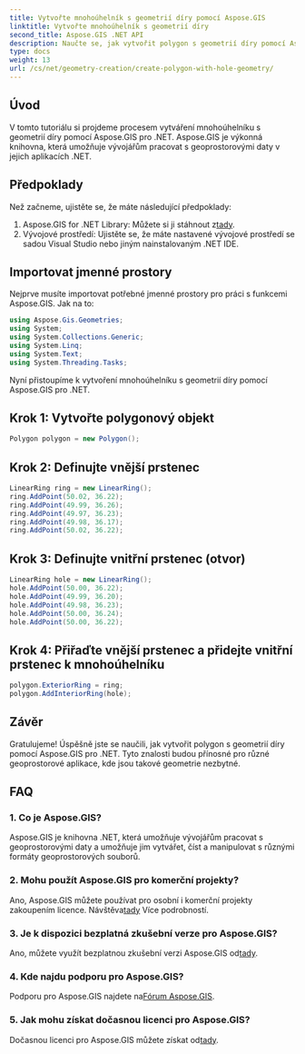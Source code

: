```yaml
---
title: Vytvořte mnohoúhelník s geometrií díry pomocí Aspose.GIS
linktitle: Vytvořte mnohoúhelník s geometrií díry
second_title: Aspose.GIS .NET API
description: Naučte se, jak vytvořit polygon s geometrií díry pomocí Aspose.GIS pro .NET. Výukový program krok za krokem s příklady kódu.
type: docs
weight: 13
url: /cs/net/geometry-creation/create-polygon-with-hole-geometry/
---
```

## Úvod
V tomto tutoriálu si projdeme procesem vytváření mnohoúhelníku s geometrií díry pomocí Aspose.GIS pro .NET. Aspose.GIS je výkonná knihovna, která umožňuje vývojářům pracovat s geoprostorovými daty v jejich aplikacích .NET. 
## Předpoklady
Než začneme, ujistěte se, že máte následující předpoklady:
1. Aspose.GIS for .NET Library: Můžete si ji stáhnout z[tady](https://releases.aspose.com/gis/net/).
2. Vývojové prostředí: Ujistěte se, že máte nastavené vývojové prostředí se sadou Visual Studio nebo jiným nainstalovaným .NET IDE.
## Importovat jmenné prostory
Nejprve musíte importovat potřebné jmenné prostory pro práci s funkcemi Aspose.GIS. Jak na to:

```csharp
using Aspose.Gis.Geometries;
using System;
using System.Collections.Generic;
using System.Linq;
using System.Text;
using System.Threading.Tasks;
```

Nyní přistoupíme k vytvoření mnohoúhelníku s geometrií díry pomocí Aspose.GIS pro .NET.
## Krok 1: Vytvořte polygonový objekt
```csharp
Polygon polygon = new Polygon();
```
## Krok 2: Definujte vnější prstenec
```csharp
LinearRing ring = new LinearRing();
ring.AddPoint(50.02, 36.22);
ring.AddPoint(49.99, 36.26);
ring.AddPoint(49.97, 36.23);
ring.AddPoint(49.98, 36.17);
ring.AddPoint(50.02, 36.22);
```
## Krok 3: Definujte vnitřní prstenec (otvor)
```csharp
LinearRing hole = new LinearRing();
hole.AddPoint(50.00, 36.22);
hole.AddPoint(49.99, 36.20);
hole.AddPoint(49.98, 36.23);
hole.AddPoint(50.00, 36.24);
hole.AddPoint(50.00, 36.22);
```
## Krok 4: Přiřaďte vnější prstenec a přidejte vnitřní prstenec k mnohoúhelníku
```csharp
polygon.ExteriorRing = ring;
polygon.AddInteriorRing(hole);
```
## Závěr
Gratulujeme! Úspěšně jste se naučili, jak vytvořit polygon s geometrií díry pomocí Aspose.GIS pro .NET. Tyto znalosti budou přínosné pro různé geoprostorové aplikace, kde jsou takové geometrie nezbytné.
## FAQ
### 1. Co je Aspose.GIS?
Aspose.GIS je knihovna .NET, která umožňuje vývojářům pracovat s geoprostorovými daty a umožňuje jim vytvářet, číst a manipulovat s různými formáty geoprostorových souborů.
### 2. Mohu použít Aspose.GIS pro komerční projekty?
 Ano, Aspose.GIS můžete používat pro osobní i komerční projekty zakoupením licence. Návštěva[tady](https://purchase.aspose.com/buy) Více podrobností.
### 3. Je k dispozici bezplatná zkušební verze pro Aspose.GIS?
 Ano, můžete využít bezplatnou zkušební verzi Aspose.GIS od[tady](https://releases.aspose.com/).
### 4. Kde najdu podporu pro Aspose.GIS?
 Podporu pro Aspose.GIS najdete na[Fórum Aspose.GIS](https://forum.aspose.com/c/gis/33).
### 5. Jak mohu získat dočasnou licenci pro Aspose.GIS?
 Dočasnou licenci pro Aspose.GIS můžete získat od[tady](https://purchase.aspose.com/temporary-license/).